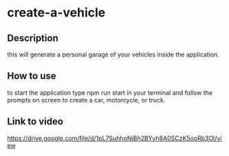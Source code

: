 # create-a-vehicle
## Description
this will generate a personal garage of your vehicles inside the application.

## How to use
to start the application type npm run start in your terminal and
follow the prompts on screen to create a car, motorcycle, or truck.

## Link to video
https://drive.google.com/file/d/1pL7SuhhoNjBh2BYyh8A0SCzK5ooRb3Ol/view